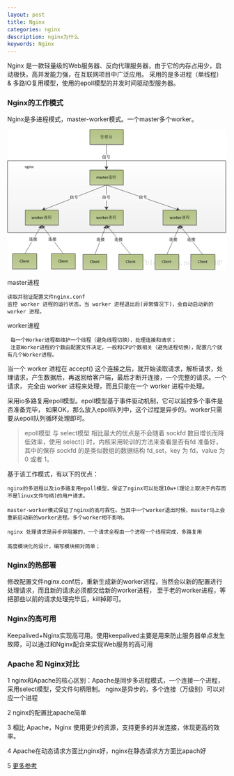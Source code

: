```yaml
---
layout: post
title: Nginx
categories: nginx
description: nginx为什么
keywords: Nginx
---
```


Nginx 是一款轻量级的Web服务器、反向代理服务器，由于它的内存占用少，启动极快，高并发能力强，在互联网项目中广泛应用。
采用的是多进程（单线程） & 多路IO复用模型，使用的epoll模型的并发时间驱动型服务器。

### Nginx的工作模式
   Nginx是多进程模式，master-worker模式。一个master多个worker。
   
   ![](/images/posts/nginx/master-worker.png)
   
   master进程
   
    读取并验证配置文件nginx.conf
    监控 worker 进程的运行状态，当 worker 进程退出后(异常情况下)，会自动启动新的 worker 进程。
   
   worker进程
   
     每一个Worker进程都维护一个线程（避免线程切换），处理连接和请求；
     注意Worker进程的个数由配置文件决定，一般和CPU个数相关（避免进程切换），配置几个就有几个Worker进程。
   
   当一个 worker 进程在 accept() 这个连接之后，就开始读取请求，解析请求，处理请求，产生数据后，再返回给客户端，最后才断开连接，一个完整的请求。一个请求，
   完全由 worker 进程来处理，而且只能在一个 worker 进程中处理。
   
   采用io多路复用epoll模型。epoll模型基于事件驱动机制，它可以监控多个事件是否准备完毕，
   如果OK，那么放入epoll队列中，这个过程是异步的。worker只需要从epoll队列循环处理即可。
   
   >epoll模型 与 select模型 相比最大的优点是不会随着 sockfd 数目增长而降低效率，使用 select() 时，内核采用轮训的方法来查看是否有fd 准备好，
   其中的保存 sockfd 的是类似数组的数据结构 fd_set，key 为 fd，value 为 0 或者 1。
   
   基于该工作模式，有以下的优点：
   
   
    nginx的多进程以及io多路复用epoll模型，保证了nginx可以处理10w+(理论上取决于内存而不是linux文件句柄)的用户请求。
   
    master-worker模式保证了nginx的高可靠性。当其中一个worker退出时候，master马上会重新启动新的worker进程。多个worker相不影响。
   
    nginx 处理请求是异步非阻塞的，一个请求全程由一个进程一个线程完成，多路复用
    
    高度模块化的设计，编写模块相对简单；
   
### Nginx的热部署
   修改配置文件nginx.conf后，重新生成新的worker进程，当然会以新的配置进行处理请求，而且新的请求必须都交给新的worker进程，
   至于老的worker进程，等把那些以前的请求处理完毕后，kill掉即可。
   
### Nginx的高可用
   Keepalived+Nginx实现高可用。使用keepalived主要是用来防止服务器单点发生故障，可以通过和Nginx配合来实现Web服务的高可用
   
### Apache 和 Nginx对比
   
   1 nginx和Apache的核心区别：Apache是同步多进程模式，一个连接一个进程，采用select模型，受文件句柄限制。
   nginx是异步的，多个连接（万级别）可以对应一个进程
   
   2 nginx的配置比apache简单
   
   3 相比 Apache，Nginx 使用更少的资源，支持更多的并发连接，体现更高的效率。
   
   4 Apache在动态请求方面比nginx好，nginx在静态请求方方面比apach好
   
   5 [更多参考](https://www.cnblogs.com/cunkouzh/p/5410154.html)
   

   
   
   
   



